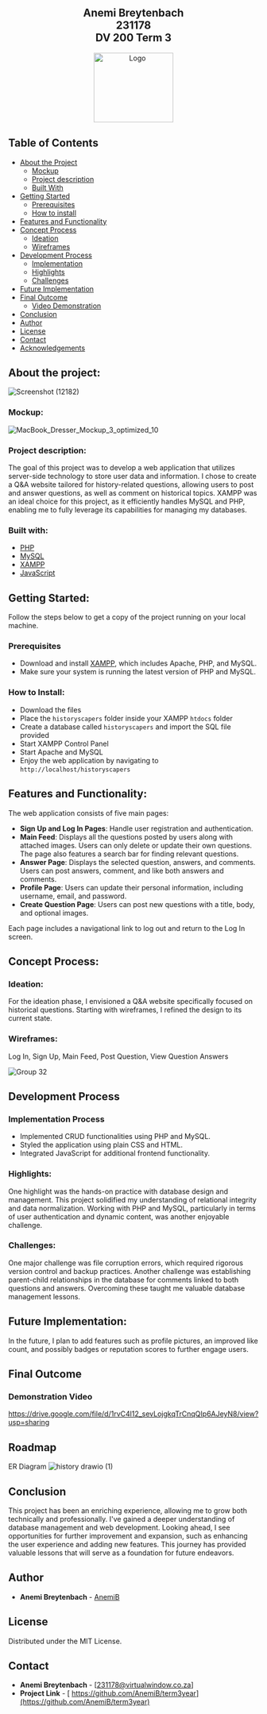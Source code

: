 ## <p align="center" style="text-decoration: none !important;padding:0;margin:0;">Anemi Breytenbach <br> 231178 <br> DV 200 Term 3</p>

<p align="center">
<img src="cloudassistance/images/logo.svg" alt="Logo" width="160" height="140">
</p>

## Table of Contents

* [About the Project](#about-the-project)
  * [Mockup](#mockup)
  * [Project description](#project-description)
  * [Built With](#built-with)
* [Getting Started](#getting-started)
  * [Prerequisites](#prerequisites)
  * [How to install](#how-to-install)
* [Features and Functionality](#features-and-functionality)
* [Concept Process](#concept-process)
   * [Ideation](#ideation)
   * [Wireframes](#wireframes)
* [Development Process](#development-process)
    * [Implementation](#implementation)
    * [Highlights](#highlights)
    * [Challenges](#challenges)
* [Future Implementation](#future-implementation)
* [Final Outcome](#final-outcome)
    * [Video Demonstration](#demonstration-video)
* [Conclusion](#conclusion)
* [Author](#author)
* [License](#license)
* [Contact](#contact)
* [Acknowledgements](#acknowledgements)

## About the project:
![Screenshot (12182)](https://github.com/user-attachments/assets/40ef7da5-a123-4abd-b6f3-649818357118)

### Mockup:
![MacBook_Dresser_Mockup_3_optimized_10](https://github.com/user-attachments/assets/69bee4e5-0e4c-462f-9f09-288306bf6622)


### Project description:
The goal of this project was to develop a web application that utilizes server-side technology to store user data and information. I chose to create a Q&A website tailored for history-related questions, allowing users to post and answer questions, as well as comment on historical topics. XAMPP was an ideal choice for this project, as it efficiently handles MySQL and PHP, enabling me to fully leverage its capabilities for managing my databases.

### Built with:
- [PHP](https://www.php.net/)
- [MySQL](https://www.mysql.com/)
- [XAMPP](https://www.apachefriends.org/index.html)
- [JavaScript](https://developer.mozilla.org/en-US/docs/Web/JavaScript)

## Getting Started:
Follow the steps below to get a copy of the project running on your local machine.

### Prerequisites

- Download and install [XAMPP](https://www.apachefriends.org/index.html), which includes Apache, PHP, and MySQL.
- Make sure your system is running the latest version of PHP and MySQL.

### How to Install:
* Download the files
* Place the `historyscapers` folder inside your XAMPP `htdocs` folder
* Create a database called `historyscapers` and import the SQL file provided
* Start XAMPP Control Panel
* Start Apache and MySQL
* Enjoy the web application by navigating to `http://localhost/historyscapers`

## Features and Functionality:
The web application consists of five main pages:

- **Sign Up and Log In Pages**: Handle user registration and authentication.
- **Main Feed**: Displays all the questions posted by users along with attached images. Users can only delete or update their own questions. The page also features a search bar for finding relevant questions.
- **Answer Page**: Displays the selected question, answers, and comments. Users can post answers, comment, and like both answers and comments.
- **Profile Page**: Users can update their personal information, including username, email, and password.
- **Create Question Page**: Users can post new questions with a title, body, and optional images.

Each page includes a navigational link to log out and return to the Log In screen.

## Concept Process:

### Ideation:
For the ideation phase, I envisioned a Q&A website specifically focused on historical questions. Starting with wireframes, I refined the design to its current state.

### Wireframes:
Log In, Sign Up, Main Feed, Post Question, View Question Answers

![Group 32](https://github.com/user-attachments/assets/6780b456-0121-44d0-86cc-326802b58bb4)


## Development Process

### Implementation Process

- Implemented CRUD functionalities using PHP and MySQL.
- Styled the application using plain CSS and HTML.
- Integrated JavaScript for additional frontend functionality.

### Highlights:
One highlight was the hands-on practice with database design and management. This project solidified my understanding of relational integrity and data normalization. Working with PHP and MySQL, particularly in terms of user authentication and dynamic content, was another enjoyable challenge.

### Challenges:
One major challenge was file corruption errors, which required rigorous version control and backup practices. Another challenge was establishing parent-child relationships in the database for comments linked to both questions and answers. Overcoming these taught me valuable database management lessons.

## Future Implementation:
In the future, I plan to add features such as profile pictures, an improved like count, and possibly badges or reputation scores to further engage users.

## Final Outcome

### Demonstration Video
https://drive.google.com/file/d/1rvC4l12_sevLojgkqTrCnqQIp6AJeyN8/view?usp=sharing

## Roadmap
ER Diagram
![history drawio (1)](https://github.com/user-attachments/assets/5b0e7393-fa9b-4f1d-92e4-d694542e4a3d)

## Conclusion
This project has been an enriching experience, allowing me to grow both technically and professionally. I've gained a deeper understanding of database management and web development. Looking ahead, I see opportunities for further improvement and expansion, such as enhancing the user experience and adding new features. This journey has provided valuable lessons that will serve as a foundation for future endeavors.

## Author

- **Anemi Breytenbach** - [AnemiB](https://github.com/AnemiB)

## License

Distributed under the MIT License.

## Contact

- **Anemi Breytenbach** - [231178@virtualwindow.co.za] 
- **Project Link** - [ https://github.com/AnemiB/term3year](https://github.com/AnemiB/term3year)
